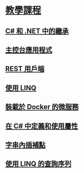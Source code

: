 # [教學課程](index.md)
## [C# 和 .NET 中的繼承](inheritance.md)
## [主控台應用程式](console-teleprompter.md)
## [REST 用戶端](console-webapiclient.md)
## [使用 LINQ](working-with-linq.md)
## [裝載於 Docker 的微服務](microservices.md)
## [在 C# 中定義和使用屬性](attributes.md)
## [字串內插補點](string-interpolation.md)
## [使用 LINQ 的查詢序列](working-with-linq.md)
